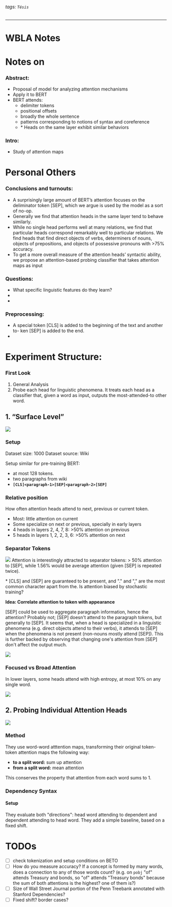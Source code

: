###### tags: `Tésis`

___

WBLA Notes
=====

# Notes on

###  Abstract:
- Proposal of model for analyzing attention mechanisms
- Apply it to BERT
- BERT attends:
    - delimiter tokens
    - positional offsets
    - broadly the whole sentence
    - patterns corresponding to notions of syntax and coreference
    - \* Heads on the same layer exhibit similar behaviors

### Intro:
- Study of attention maps

# Personal Others
### Conclusions and turnouts:
- A surprisingly large amount of BERT’s attention focuses on the deliminator token [SEP], which we argue is used by the model as a sort of no-op.
- Generally we find that attention heads in the same layer tend to behave similarly. 
- While no single head performs well at many relations, we find that particular heads correspond remarkably well to particular relations. We find heads that find direct objects of verbs, determiners of nouns, objects of prepositions, and objects of possessive pronouns with >75% accuracy. 
- To get a more overall measure of the attention heads’ syntactic ability, we propose an attention-based probing classifier that takes attention maps as input 

### Questions:
- What specific linguistic features do they learn?
- 
- 

### Preprocessing:
- A special token [CLS] is added to the beginning of the text and another to- ken [SEP] is added to the end. 
- 


# Experiment Structure:
### First Look

1) General Analysis
2) Probe each head for linguistic phenomena. It treats each head  as a classifier that, given a word as input, outputs the most-attended-to other word.

## 1. “Surface Level”
![](https://i.imgur.com/YRXWKP1.png)

### Setup

Dataset size: 1000
Dataset source: Wiki

Setup similar for pre-training BERT:
- at most 128 tokens.
- two paragraphs from wiki
- **`[CLS]<paragraph-1>[SEP]<paragraph-2>[SEP]`**

### Relative position

How often attention heads attend to next, previous or current token.
- Most: little attention on current
- Some specialize on next or previous, specially in early layers
- 4 heads in layers 2, 4, 7, 8: >50% attention on previous 
- 5 heads in layers 1, 2, 2, 3, 6: >50% attention on next 

### Separator Tokens

![](https://i.imgur.com/wFKTiLA.png)
Attention is interestingly attracted  to separator tokens: > 50% attention to [SEP], while 1.56% would be average attention (given [SEP] is repeated twice).

\* [CLS] and [SEP] are guaranteed to be present, and "." and "," are the most common character apart from the. Is attention biased by stochastic training?

**Idea: Correlate attention to token with appearance**

[SEP] could be used to aggregate paragraph information, hence the attention? Probably not; [SEP] doesn't attend to the paragraph tokens, but generally to [SEP]. It seems that, when a head is specialized in a linguistic phenomena (e.g. direct objects attend to their verbs), it attends to [SEP] when the phenomena is not present (non-nouns mostly attend [SEP]).
This is further backed by observing that changing one's attention from [SEP] don't affect the output much.

![](https://i.imgur.com/MFcMOFT.png)


### Focused vs Broad Attention

In lower layers, some heads attend with high entropy, at most 10% on any single word.

![](https://i.imgur.com/u38odoh.png)

## 2. Probing Individual Attention Heads

![](https://i.imgur.com/5iM0uUk.jpg)

### Method

They use word-word atttention maps, transforming their original token-token attention maps the following way:
- **to a split word:** sum up attention
- **from a split word:** mean attention

This conserves the property that attention from each word sums to 1.

### Dependency Syntax

#### Setup
They evaluate both "directions": head word attending to dependent and dependent attending to head word.
They add a simple baseline, based on a fixed shift.



# TODOs
- [ ] check tokenization and setup conditions on BETO
- [ ] How do you measure accuracy? If a concept is formed by many words, does a connection to any of those words count? (e.g. on `pobj` "of" attends Treasury and bonds, so "of" attends "Treasury bonds" because the sum of both attentions is the highest? one of them is?)
- [ ] Size of Wall Street Journal portion of the Penn Treebank annotated with Stanford Dependencies?
- [ ] Fixed shift? border cases?